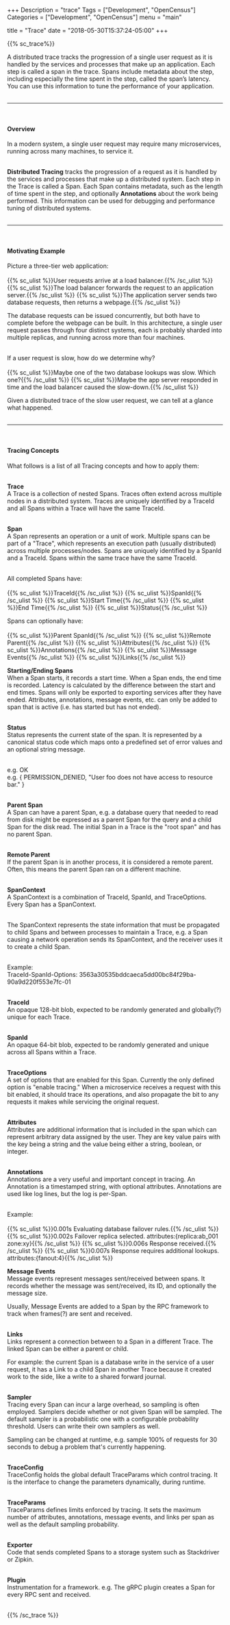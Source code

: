 +++
Description = "trace"
Tags = ["Development", "OpenCensus"]
Categories = ["Development", "OpenCensus"]
menu = "main"

title = "Trace"
date = "2018-05-30T15:37:24-05:00"
+++

{{% sc_trace%}}

A distributed trace tracks the progression of a single user request as it is handled by the services and processes that make up an application. Each step is called a span in the trace. Spans include metadata about the step, including especially the time spent in the step, called the span’s latency. You can use this information to tune the performance of your application.  
&nbsp;  

---
&nbsp;  
#### Overview  

In a modern system, a single user request may require many microservices, running across many machines, to service it.  
&nbsp;  

__Distributed Tracing__ tracks the progression of a request as it is handled by the services and processes that make up a distributed system. Each step in the Trace is called a Span. Each Span contains metadata, such as the length of time spent in the step, and optionally __Annotations__ about the work being performed. This information can be used for debugging and performance tuning of distributed systems.  
&nbsp;  

---
&nbsp;  
#### Motivating Example  

Picture a three-tier web application:  
&nbsp;  
{{% sc_ulist %}}User requests arrive at a load balancer.{{% /sc_ulist %}}
{{% sc_ulist %}}The load balancer forwards the request to an application server.{{% /sc_ulist %}}
{{% sc_ulist %}}The application server sends two database requests, then returns a webpage.{{% /sc_ulist %}}  

The database requests can be issued concurrently, but both have to complete before the webpage can be built. In this architecture, a single user request passes through four distinct systems, each is probably sharded into multiple replicas, and running across more than four machines.  
&nbsp;  

If a user request is slow, how do we determine why?  
&nbsp;  
{{% sc_ulist %}}Maybe one of the two database lookups was slow. Which one?{{% /sc_ulist %}}
{{% sc_ulist %}}Maybe the app server responded in time and the load balancer caused the slow-down.{{% /sc_ulist %}}  

Given a distributed trace of the slow user request, we can tell at a glance what happened.  
&nbsp;  

---
&nbsp;  
#### Tracing Concepts  

What follows is a list of all Tracing concepts and how to apply them:  
&nbsp;  

__Trace__  
A Trace is a collection of nested Spans. Traces often extend across multiple nodes in a distributed system. Traces are uniquely identified by a TraceId and all Spans within a Trace will have the same TraceId.  
&nbsp;  

__Span__  
A Span represents an operation or a unit of work. Multiple spans can be part of a "Trace", which represents an execution path (usually distributed) across multiple processes/nodes. Spans are uniquely identified by a SpanId and a TraceId. Spans within the same trace have the same TraceId.  
&nbsp;  

All completed Spans have:  
&nbsp;  
{{% sc_ulist %}}TraceId{{% /sc_ulist %}}
{{% sc_ulist %}}SpanId{{% /sc_ulist %}}
{{% sc_ulist %}}Start Time{{% /sc_ulist %}}
{{% sc_ulist %}}End Time{{% /sc_ulist %}}
{{% sc_ulist %}}Status{{% /sc_ulist %}}
&nbsp;  

Spans can optionally have:  
&nbsp;  
{{% sc_ulist %}}Parent SpanId{{% /sc_ulist %}}
{{% sc_ulist %}}Remote Parent{{% /sc_ulist %}}
{{% sc_ulist %}}Attributes{{% /sc_ulist %}}
{{% sc_ulist %}}Annotations{{% /sc_ulist %}}
{{% sc_ulist %}}Message Events{{% /sc_ulist %}}
{{% sc_ulist %}}Links{{% /sc_ulist %}}
&nbsp;  

__Starting/Ending Spans__  
When a Span starts, it records a start time.  When a Span ends, the end time is recorded. Latency is calculated by the difference between the start and end times.  Spans will only be exported to exporting services after they have ended. Attributes, annotations, message events, etc. can only be added to span that is active (i.e. has started but has not ended).  
&nbsp;  

__Status__  
Status represents the current state of the span. It is represented by a canonical status code which maps onto a predefined set of error values and an optional string message.  
&nbsp;  

e.g. OK  
e.g. { PERMISSION_DENIED, "User foo does not have access to resource bar." }  
&nbsp;  

__Parent Span__  
A Span can have a parent Span, e.g. a database query that needed to read from disk might be expressed as a parent Span for the query and a child Span for the disk read. The initial Span in a Trace is the "root span" and has no parent Span.  
&nbsp;  

__Remote Parent__  
If the parent Span is in another process, it is considered a remote parent. Often, this means the parent Span ran on a different machine.  
&nbsp;  

__SpanContext__  
A SpanContext is a combination of TraceId, SpanId, and TraceOptions. Every Span has a SpanContext.  
&nbsp;  

The SpanContext represents the state information that must be propagated to child Spans and between processes to maintain a Trace, e.g. a Span causing a network operation sends its SpanContext, and the receiver uses it to create a child Span.  
&nbsp;  

Example:  
TraceId-SpanId-Options: 3563a30535bddcaeca5dd00bc84f29ba-90a9d220f553e7fc-01  
&nbsp;  

__TraceId__  
An opaque 128-bit blob, expected to be randomly generated and globally(?) unique for each Trace.  
&nbsp;  

__SpanId__  
An opaque 64-bit blob, expected to be randomly generated and unique across all Spans within a Trace.  
&nbsp;  

__TraceOptions__  
A set of options that are enabled for this Span. Currently the only defined option is "enable tracing." When a microservice receives a request with this bit enabled, it should trace its operations, and also propagate the bit to any requests it makes while servicing the original request.  
&nbsp;  

__Attributes__  
Attributes are additional information that is included in the span which can represent arbitrary data assigned by the user.  They are key value pairs with the key being a string and the value being either a string, boolean, or integer.  
&nbsp;  

__Annotations__  
Annotations are a very useful and important concept in tracing. An Annotation is a timestamped string, with optional attributes. Annotations are used like log lines, but the log is per-Span.  
&nbsp;  

Example:  
&nbsp;  
{{% sc_ulist %}}0.001s Evaluating database failover rules.{{% /sc_ulist %}}
{{% sc_ulist %}}0.002s Failover replica selected. attributes:{replica:ab_001 zone:xy}{{% /sc_ulist %}}
{{% sc_ulist %}}0.006s Response received.{{% /sc_ulist %}}
{{% sc_ulist %}}0.007s Response requires additional lookups. attributes:{fanout:4}{{% /sc_ulist %}}

__Message Events__  
Message events represent messages sent/received between spans. It records whether the message was sent/received, its ID, and optionally the message size.  

Usually, Message Events are added to a Span by the RPC framework to track when frames(?) are sent and received.  
&nbsp;  

__Links__  
Links represent a connection between to a Span in a different Trace. The linked Span can be either a parent or child.  

For example: the current Span is a database write in the service of a user request, it has a Link to a child Span in another Trace because it created work to the side, like a write to a shared forward journal.  
&nbsp;  

__Sampler__  
Tracing every Span can incur a large overhead, so sampling is often employed. Samplers decide whether or not given Span will be sampled. The default sampler is a probabilistic one with a configurable probability threshold. Users can write their own samplers as well.  

Sampling can be changed at runtime, e.g. sample 100% of requests for 30 seconds to debug a problem that's currently happening.  
&nbsp;  

__TraceConfig__  
TraceConfig holds the global default TraceParams which control tracing. It is the interface to change the parameters dynamically, during runtime.  
&nbsp;  

__TraceParams__  
TraceParams defines limits enforced by tracing. It sets the maximum number of attributes, annotations, message events, and links per span as well as the default sampling probability.  
&nbsp;  

__Exporter__  
Code that sends completed Spans to a storage system such as Stackdriver or Zipkin.  
&nbsp;  

__Plugin__  
Instrumentation for a framework. e.g. The gRPC plugin creates a Span for every RPC sent and received.  
&nbsp;  

{{% /sc_trace %}}